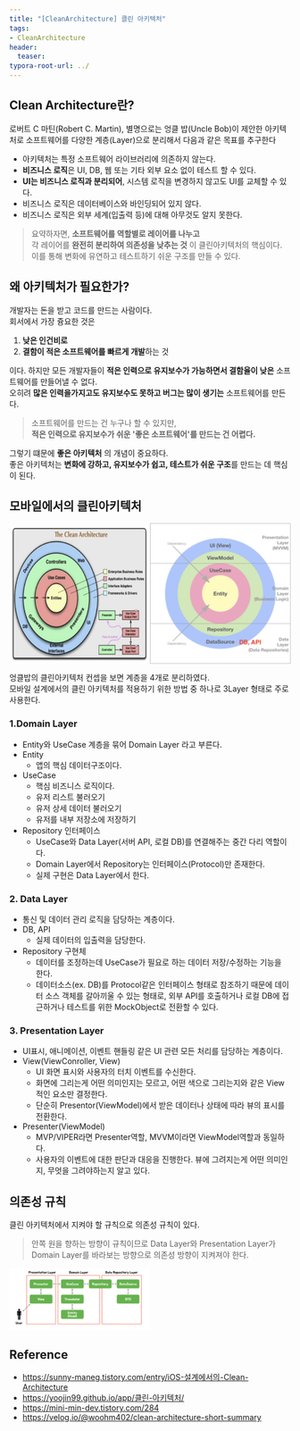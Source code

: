 ```yaml
---
title: "[CleanArchitecture] 클린 아키텍처"
tags: 
- CleanArchitecture
header: 
  teaser: 
typora-root-url: ../
---
```




<!-- - 소프트웨어를 **유지보수**하기 쉽고, **테스트 가능**하며 **확장 가능한 구조**로 만드는 아키텍처 설계 원칙이다.
- 클린 아키텍처의 목적은 더 적은 인력으로 더 결함율이 낮고 더 빠르게 개발할 수 있는 코드를 작성하는 것이다. -->


## Clean Architecture란?   
로버트 C 마틴(Robert C. Martin), 별명으로는 엉클 밥(Uncle Bob)이 제안한 아키텍처로 소프트웨어를 다양한 계층(Layer)으로 분리해서 다음과 같은 목표를 추구한다
- 아키텍처는 특정 소프트웨어 라이브러리에 의존하지 않는다.
- **비즈니스 로직**은 UI, DB, 웹 또는 기타 외부 요소 없이 테스트 할 수 있다.
- **UI는 비즈니스 로직과 분리되어**, 시스템 로직을 변경하지 않고도 UI를 교체할 수 있다.
- 비즈니스 로직은 데이터베이스와 바인딩되어 있지 않다.
- 비즈니스 로직은 외부 세계(입출력 등)에 대해 아무것도 알지 못한다.

> 요약하자면, **소프트웨어를 역할별로 레이어를 나누고**   
> 각 레이어를 **완전히 분리하여 의존성을 낮추는 것**  이 클린아키텍처의 핵심이다.  
> 이를 통해 변화에 유연하고 테스트하기 쉬운 구조를 만들 수 있다.

## 왜 아키텍처가 필요한가?
개발자는 돈을 받고 코드를 만드는 사람이다.  
회서에서 가장 즁요한 것은  
1. **낮은 인건비로**
2. **결함이 적은 소프트웨어를 빠르게 개발**하는 것  

이다. 하지만 모든 개발자들이 **적은 인력으로 유지보수가 가능하면서 결함율이 낮은** 소프트웨어를 만들어낼 수 없다.  
오히려 **많은 인력을가지고도 유지보수도 못하고 버그는 많이 생기는** 소프트웨어를 만든다.

> 소프트웨어를 만드는 건 누구나 할 수 있지만,  
> **적은 인력으로 유지보수가 쉬운 '좋은 소프트웨어'를 만드는 건 어렵다.**   

그렇기 떄문에 **좋은 아키텍처** 의 개념이 중요하다.  
좋은 아키텍처는 **변화에 강하고, 유지보수가 쉽고, 테스트가 쉬운 구조**를 만드는 데 핵심이 된다.

## 모바일에서의 클린아키텍처
<div style="display: flex; justify-content: space-between;">
  <img src="/assets/img/2025-03-25-[CleanArchitecture]-CleanArchitecture/clean1.png" alt="clean1" style="width: 50%;">
  <img src="/assets/img/2025-03-25-[CleanArchitecture]-CleanArchitecture/clean3.png" alt="clean3" style="width: 50%;">
</div>

엉클밥의 클린아키텍처 컨셉을 보면 계층을 4개로 분리하였다.  
모바일 설계에서의 클린 아키텍처를 적용하기 위한 방법 중 하나로 3Layer 형태로 주로 사용한다.

### 1.Domain Layer
- Entity와 UseCase 계층을 묶어 Domain Layer 라고 부른다.
- Entity 
    - 앱의 핵심 데이터구조이다.
- UseCase 
    - 핵심 비즈니스 로직이다.
    - 유저 리스트 불러오기
    - 유저 상세 데이터 불러오기
    - 유저를 내부 저장소에 저장하기
- Repository 인터페이스
    - UseCase와 Data Layer(서버 API, 로컬 DB)를 연결해주는 중간 다리 역할이다.
    - Domain Layer에서 Repository는 인터페이스(Protocol)만 존재한다.
    - 실제 구현은 Data Layer에서 한다.

### 2. Data Layer
- 통신 및 데이터 관리 로직을 담당하는 계층이다.
- DB, API
    - 실제 데이터의 입출력을 담당한다.
- Repository 구현체
    - 데이터를 조정하는데 UseCase가 필요로 하는 데이터 저장/수정하는 기능을 한다.
    - 데이터소스(ex. DB)를 Protocol같은 인터페이스 형태로 참조하기 때문에 데이터 소스 객체를 갈아끼울 수 있는 형태로, 외부 API를 호출하거나 로컬 DB에 접근하거나 테스트를 위한 MockObject로 전환할 수 있다.
    
### 3. Presentation Layer
- UI표시, 애니메이션, 이벤트 핸들링 같은 UI 관련 모든 처리를 담당하는 계층이다.
- View(ViewConroller, View)
    - UI 화면 표시와 사용자의 터치 이벤트를 수신한다.
    - 화면에 그리는게 어떤 의미인지는 모르고, 어떤 색으로 그리는지와 같은 View적인 요소만 결정한다.
    - 단순히 Presentor(ViewModel)에서 받은 데이터나 상태에 따라 뷰의 표시를 전환한다.
- Presenter(ViewModel)
    - MVP/VIPER라면 Presenter역할, MVVM이라면 ViewModel역할과 동일하다. 
    - 사용자의 이벤트에 대한 판단과 대응을 진행한다. 뷰에 그려지는게 어떤 의미인지, 무엇을 그려야하는지 알고 있다.

## 의존성 규칙
클린 아키텍처에서 지켜야 할 규칙으로 의존성 규칙이 있다.  
> 안쪽 원을 향하는 방향이 규칙이므로
> Data Layer와 Presentation Layer가 Domain Layer를 바라보는 방향으로 의존성 방향이 지켜져야 한다.


<img src="/assets/img/2025-03-25-[CleanArchitecture]-CleanArchitecture/clean4.png" alt="clean4" style="width: 50%;">


## Reference
- https://sunny-maneg.tistory.com/entry/iOS-설계에서의-Clean-Architecture
- https://yoojin99.github.io/app/클린-아키텍처/
- https://mini-min-dev.tistory.com/284
- https://velog.io/@woohm402/clean-architecture-short-summary

